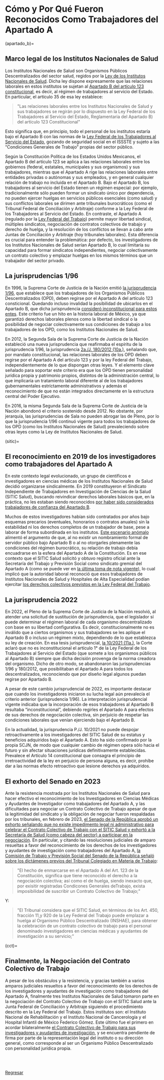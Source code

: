 # Cómo y Por Qué Fueron Reconocidos Como Trabajadores del Apartado A

(apartado_b)=
## Marco legal de los Institutos Nacionales de Salud

Los Institutos Nacionales de Salud son Organismos Públicos
Descentralizados del sector salud, regidos por la [Ley de los Institutos
Nacionales de Salud](https://www.diputados.gob.mx/LeyesBiblio/pdf/LINS.pdf). Dicha ley dispone expresamente que las relaciones
laborales en estos institutos se sujetan al [Apartado B del artículo 123
constitucional](https://mexico.justia.com/federales/constitucion-politica-de-los-estados-unidos-mexicanos/titulo-sexto/#articulo-123),
es decir, al régimen de trabajadores al servicio del Estado. En
particular, el artículo 35 de esa ley establece:

>"Las relaciones laborales entre los Institutos Nacionales de Salud y sus trabajadores se regirán por lo
>dispuesto en la Ley Federal de los Trabajadores al Servicio del Estado,
>Reglamentaria del Apartado B) del artículo 123 Constitucional"

Esto significa que, en principio, todo el personal de los institutos estaría bajo
el Apartado B con las normas de la [Ley Federal de los Trabajadores al Servicio
del Estado](https://www.diputados.gob.mx/LeyesBiblio/pdf/LFTSE.pdf), gozando de seguridad social
en el ISSSTE y sujeto a las “Condiciones Generales de Trabajo” propias del
sector público.

Según la Constitución Política de los Estados Unidos Mexicanos,
el Apartado B del artículo 123 se aplica a las relaciones laborales entre los
gobiernos (federal, estatales, municipales y sus organismos) y sus
trabajadores, mientras que el Apartado A rige las relaciones laborales entre
entidades privadas o autónomas y sus empleados, y en general cualquier relación
de trabajo no incluida en el Apartado B. Bajo el Apartado B, los trabajadores
al servicio del Estado tienen un régimen especial: por ejemplo,
tradicionalmente sólo pueden formar un sindicato único por dependencia, no
pueden ejercer huelgas en servicios públicos esenciales (como salud) y sus
conflictos laborales se dirimen ante tribunales burocráticos (como el Tribunal
Federal de Conciliación y Arbitraje) conforme a la Ley Federal de los Trabajadores al Servicio del Estado. En contraste, el
Apartado A (regulado por la [Ley Federal del Trabajo](https://www.diputados.gob.mx/LeyesBiblio/pdf/LFT.pdf)) permite mayor libertad
sindical, múltiples sindicatos, negociación de contratos colectivos de trabajo
y derecho de huelga, y la resolución de los conflictos se llevan a cabo ante Juntas de Conciliación y
Arbitraje (hoy tribunales laborales). Esta diferencia es crucial para entender
la problemática: por defecto, los investigadores de los Institutos Nacionales
de Salud serían Apartado B, lo cual limitaría su capacidad para formar sindicatos
independientes, negociar colectivamente un contrato colectivo y emplazar
huelgas en los mismos términos que un trabajador del sector privado.

## La jurisprudencias 1/96

En 1996, la Suprema Corte de Justicia de la Nación emitió [la jurisprudencia
1/96](https://sjf2.scjn.gob.mx/detalle/tesis/200199), que establece que los trabajadores de los Organismos Públicos
Descentralizados (OPD), deben regirse por el Apartado A del artículo 123
consticional. Quedando incluso invalidad la posibilidad de ubicarlos en el
Apartado B, que dicha jurisprudencia [consideró inconstitucional para estos entes](https://sjf2.scjn.gob.mx/detalle/tesis/200199).
Este criterio fue un hito en la historia laboral de México, ya que garantizó
derechos laborales plenos como la libertad sindical o la posibilidad de
negociar colectivamente sus condiciones de trabajo a los trabajadores de los
OPD, como los Institutos Nacionales de Salud.

En 2012, la Segunda Sala de la Suprema Corte de Justicia de la Nación
estableció una nueva jurisprudencia que reafirmaba el espíritu de la
jurisprudencia 1/96, la jurisprudencia [2a./J. 180/2012
(10a.)](https://vlex.com.mx/vid/471655738), señalando que, por mandato
constitucional, las relaciones laborales de los OPD deben regirse por el
Apartado A del artículo 123 y por la ley Federal del Trabajo,
independientemente de lo que dispongan otras leyes. Y el elemento clave
señalado para soportar este criterio era que los OPD 
tienen personalidad jurídica propia y patrimonio propios, distintos de la
administración central, lo que implicaría un tratamiento laboral diferente al
de los trabajadores gubernamentales estríctamente administrativos y además el reconocimiento de que 
no están integrados directamente en la estructura central del Poder Ejecutivo.

En 2016, la misma Segunda Sala de la Suprema Corte de Justicia de la Nación
abondonó el criterio sostenido desde 2012. No obstante, por jerarquía, las
jurisprudencias de Sala no pueden abrogar las de Pleno, por lo que la
jurisprudencia 1/96 continuó vigente para todos los trabajadores de los OPD
(como los Institutos Nacionales de Salud) prevaleciendo sobre otras leyes como
la Ley de Institutos Nacionales de Salud.

(sitic)=
## El reconocimiento en 2019 de los investigadores como trabajadores del Apartado A

En este contexto legal evolucionado, un grupo de científicos e investigadores
en ciencias médicas de los Institutos Nacionales de Salud
decidió organizarse sindicalmente. En 2019 constituyeron el Sindicato
Independiente de Trabajadores en Investigación de Ciencias de la Salud (SITIC
Salud), buscando reivindicar derechos laborales básicos que, en la práctica, no
les estaban siendo reconocidos [por haber sido considerados trabajadores de confianza del Apartado B](investigadores.md#estatus).

Muchos de estos investigadores habían sido contratados por años bajo esquemas
precarios (eventuales, honorarios o contratos anuales) sin la estabilidad ni
los derechos completos de un trabajador de base, pese a laborar de forma
subordinada en los institutos. [Este escenario anómalo](investigadores.md#estatus) alimentó el argumento de
que, al no existir un nombramiento formal de servidor público bajo Apartado B o
al no otorgarles plenamente las condiciones del régimen burocrático, su
relación de trabajo debía encuadrarse en la esfera del Apartado A de la
Constitución. Es en ese contexto que el SITIC Salud solicitó y obtuvo registro oficial ante la
Secretaría del Trabajo y Previsión Social como sindicato gremial del Apartado A (como se puede ver en [la última toma de nota vigente](https://www.siticsalud.org/wp-content/uploads/2023/06/Toma-de-nota-2022-2025-SITIC-Salud.pdf)),
lo cual implicó que la autoridad laboral reconoció que esos trabajadores de Institutos Nacionales de Salud y Hospitales de Alta Especialidad podían ejercitar [los derechos colectivos previstos en la Ley
Federal del Trabajo](cct.md).

## La jurisprudencia 2022

En 2022, el Pleno de la Suprema Corte de Justicia de la Nación resolvió, al atender una solicitud de sustitución
de jurisprudencia, que el legislador sí puede determinar el régimen laboral de
cada organismo descentralizado con base en su libertad configurativa. Es decir,
constitucionalmente no es inválido que a ciertos organismos y sus trabajadores
se les aplique el Apartado B o incluso un régimen mixto, dependiendo de lo que
establezca su ley de creación. En esa tesis jurisprudencial, [la 10/2021 (11a.)](https://sjf2.scjn.gob.mx/detalle/tesis/2024102), la Corte aclaró
que no es inconstitucional el artículo 1° de la Ley Federal de los Trabajadores al Servicio del Estado (que somete a los
organismos públicos al Apartado B) siempre que dicha decisión provenga de la
norma creadora del organismo. Dicho de otro modo, se abandonaron las jurisprudencias 1/96 y 180/2012, que posibilitaban el Apartado
A para todos los descentralizados, reconociendo que por diseño legal algunos
puedan regirse por Apartado B.

A pesar de este cambio jurisprudencial de 2022,
es importante destacar que cuando los investigadores iniciaron su
lucha legal aún prevalecía el criterio anterior (jurisprudencia 1/96). La interpretación jurisprudencial vigente indicaba
que la incorporación de esos trabajadores al Apartado B resultaba
“inconstitucional”, debiendo regirles el Apartado A para efectos de sus
derechos de negociación colectiva, sin perjuicio de respetar las condiciones
laborales que venían ejerciendo bajo el Apartado B.

En la actualidad, la jurisprudencia P./J. 10/2021 no puede despojar retroactivamente a los
investigadores del SITIC Salud de su estatus y beneficios adquiridos bajo el
Apartado A. Esto ha sido confirmado por la propia
SCJN, de modo que cualquier cambio de régimen opera sólo hacia el
futuro y sin afectar situaciones jurídicas definitivamente establecidas. Prevalece
el Artículo 14 constitucional que consagra el principio de irretroactividad de la
ley en perjuicio de persona alguna, es decir, prohíbe dar a las normas efecto
retroactivo que lesione derechos ya adquiridos.

## El exhorto del Senado en 2023

Ante la resistencia mostrada por los
Institutos Nacionales de Salud para hacer efectivo el reconocimiento de los
Investigadores en Ciencias Médicas y Ayudantes de Investigador como
trabajadores del Apartado A, y las dificultades para negociar un Contrato
Colectivo de Trabajo apesar de que la legitimidad del sindicato y la obligación de negociar fueron
respaldadas por los tribunales, en febrero de 2023, [el Senado de la República aprobó un
exhorto señalando que no existe impedimento legal ni administrativo para
celebrar el Contrato Colectivo de Trabajo con el SITIC Salud y exhortó a la Secretaría de Salud (como
cabeza del sector) a participar en la
negociación](https://www.senado.gob.mx/64/gaceta_del_senado/documento/129918).
En particular, y citando las resoluciones judiciales de amparo resueltas a
favor del reconocimiento de los derechos de los investigadores y ayudantes de
investigación como trabajadores del Apartado A, [la Comisión de Trabajo y
Previsión Social del Senado de la República señaló sobre los dictámenes previos
del Tribunal Colegiado en Materia de
Trabajo](https://www.senado.gob.mx/64/gaceta_del_senado/documento/129918):

> "El hecho de enmarcarse en el Apartado A del Art. 123 de la Constitución,
> significa que tiene reconocido el derecho a la negociación colectiva; así
> como el de huelga, siendo inexacto que, por exisitir registradas Condicones
> Generales deTrabajo, exista imposibilidad de suscribir un Contrato Colectivo
> de Trabajo;"

Y:

> "El Tribunal considera que el SITIC Salud, en términos de los Art. 450, fracción
> 11,y 920 de la Ley Federal del Trabajo puede emplazar a huelga al
> Organismo Público Descentralizado (INSHAE), para obtener la celebración de un
> contrato colectivo de trabajo para el personal denominado investigadores en
> ciencias médicas y ayudantes de investigación a su servicio;"

(cct)=
## Finalmente, la Negociación del Contrato Colectivo de Trabajo

A pesar de los obstáculos y la resistencia, y gracias también a varios amparos judiciales
resueltos a favor del reconocimiento de los derechos de los investigadores y
ayudantes de investigación como trabajadores del Apartado A, finalmente 
tres Institutos Nacionales de Salud tomaron parte en la negociación del
Contrato Colectivo de Trabajo con el SITIC Salud ante la Junta Federal de
Conciliación y Arbitraje siguiendo el procedimiento descrito en la Ley Federal
del Trabajo. Estos institutos son: el Instituto Nacional de
Rehabilitación y el Instituto Nacional de Cancerología y el Hospital Infantil
de México Federico Gómez. Este último fue el primero en acordar bilateralmente
[el Contrato Colectivo de Trabajo para sus investigadores y ayudantes de
investigación](https://www.siticsalud.org/wp-content/uploads/2025/04/nuevo1_compressed.pdf),
y se encuentra pendiente de firma por parte de la representación legal del
instituto o su dirección general, como corresponde al
ser un Organismo Público Descentralizado con personalidad jurídica propia.

<br><br>

[Regresar](../index.md)

